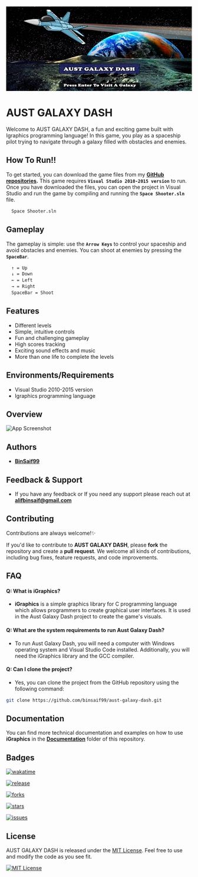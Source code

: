 
![Logo](https://github.com/BinSaif99/AUST-GALAXY-DASH/blob/main/screenshot/logo.png)


# AUST GALAXY DASH

Welcome to AUST GALAXY DASH, a fun and exciting game built with Igraphics programming language! In this game, you play as a spaceship pilot trying to navigate through a galaxy filled with obstacles and enemies.
## How To Run!!

To get started, you can download the game files from my **[GitHub repositories](https://github.com/BinSaif99?tab=repositories).** This game requires **`Visual Studio 2010-2015 version`** to run. Once you have downloaded the files, you can open the project in Visual Studio and run the game by compiling and running the **`Space Shooter.sln`** file.

```bash
  Space Shooter.sln
```


## Gameplay

The gameplay is simple: use the **`Arrow Keys`** to control your spaceship and avoid obstacles and enemies. You can shoot at enemies by pressing the **`SpaceBar`**. 

```bash
  ↑ = Up
  ↓ = Down
  ← = Left
  → = Right
  SpaceBar = Shoot
```
    
## Features

- Different levels
- Simple, intuitive controls
- Fun and challenging gameplay
- High scores tracking
- Exciting sound effects and music
- More than one life to complete the levels


## Environments/Requirements

- Visual Studio 2010-2015 version
- Igraphics programming language


## Overview 

![App Screenshot](https://via.placeholder.com/468x300?text=App+Screenshot+Here)


## Authors

- **[BinSaif99](https://github.com/BinSaif99)**


## Feedback & Support

- If you have any feedback or If you need any support please reach out at **alifbinsaif@gmail.com**



## Contributing

Contributions are always welcome!✨

If you'd like to contribute to **AUST GALAXY DASH**, please **fork** the repository and create a **pull request**. We welcome all kinds of contributions, including bug fixes, feature requests, and code improvements.



## FAQ

#### Q: What is **iGraphics**?

- **iGraphics** is a simple graphics library for C programming language which allows programmers to create graphical user interfaces. It is used in the Aust Galaxy Dash project to create the game's visuals.

#### Q: What are the system requirements to run Aust Galaxy Dash?

- To run Aust Galaxy Dash, you will need a computer with Windows operating system and Visual Studio Code installed. Additionally, you will need the iGraphics library and the GCC compiler.

#### Q: Can I clone the project?

- Yes, you can clone the project from the GitHub repository using the following command:
```bash
git clone https://github.com/binsaif99/aust-galaxy-dash.git
```
## Documentation
You can find more technical documentation and examples on how to use **iGraphics** in the **[Documentation](https://github.com/BinSaif99/AUST-GALAXY-DASH/tree/main/Documentation/igraphics(2017))** folder of this repository.



## Badges

[![wakatime](https://wakatime.com/badge/user/0a093f9a-51c9-4892-8ac1-1c52ad5136a8/project/f4d39c7f-7a5a-4a17-a222-2745203323c9.svg)](https://wakatime.com/badge/user/0a093f9a-51c9-4892-8ac1-1c52ad5136a8/project/f4d39c7f-7a5a-4a17-a222-2745203323c9)


<a target="_blank" href="https://github.com/BinSaif99/AUST-GALAXY-DASH/graphs/contributors"><img src="https://img.shields.io/badge/all_contributors-3-orange.svg?style=flat-square" alt="release"/></a>



<a target="_blank" href="https://github.com/BinSaif99/AUST-GALAXY-DASH/network/members"><img src="https://img.shields.io/github/forks/piru72/AUST_BUDDY" alt="forks"/></a>

<a target="_blank" href="https://github.com/BinSaif99/AUST-GALAXY-DASH/stargazers"><img src="https://img.shields.io/github/stars/piru72/AUST_BUDDY" alt="stars"/></a>

<a target="_blank" href="https://github.com/BinSaif99/AUST-GALAXY-DASH/issues"><img src="https://img.shields.io/github/issues/binsaif99/AUST-GALAXY-DASH" alt="issues"/></a>


## License

AUST GALAXY DASH is released under the [MIT License](https://choosealicense.com/licenses/mit/). Feel free to use and modify the code as you see fit.

[![MIT License](https://img.shields.io/badge/License-MIT-purple.svg)](https://choosealicense.com/licenses/mit/)


